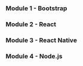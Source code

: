 ### Module 1 - Bootstrap   
### Module 2 - React   
### Module 3 - React Native   
### Module 4 - Node.js   